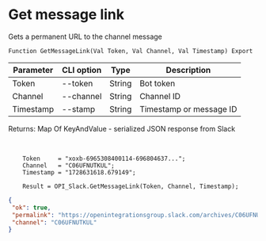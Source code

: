 ﻿---
sidebar_position: 6
---

# Get message link
 Gets a permanent URL to the channel message



`Function GetMessageLink(Val Token, Val Channel, Val Timestamp) Export`

  | Parameter | CLI option | Type | Description |
  |-|-|-|-|
  | Token | --token | String | Bot token |
  | Channel | --channel | String | Channel ID |
  | Timestamp | --stamp | String | Timestamp or message ID |

  
  Returns:  Map Of KeyAndValue - serialized JSON response from Slack

<br/>




```bsl title="Code example"
    Token     = "xoxb-6965308400114-696804637...";
    Channel   = "C06UFNUTKUL";
    Timestamp = "1728631618.679149";

    Result = OPI_Slack.GetMessageLink(Token, Channel, Timestamp);
```
 



```json title="Result"
{
 "ok": true,
 "permalink": "https://openintegrationsgroup.slack.com/archives/C06UFNUTKUL/p1728454508757479",
 "channel": "C06UFNUTKUL"
}
```
